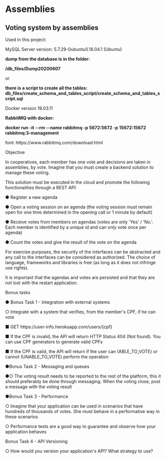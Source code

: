 # Assemblies
 Voting system by assemblies
 ---
 
 <p>Used in this project:
 <p>MySQL Server version: 5.7.29-0ubuntu0.18.04.1 (Ubuntu)
 <p> <b>dump from the database is in the folder:  </b>
  <p> <b> /db_files/Dump20200607  </b>
  <p>or
  <p> <b>there is a script to create all the tables: </b>
    <b>db_files/create_schema_and_tables_script/create_schema_and_tables_script.sql </b>
 <p>Docker version 19.03.11
 <p> <b>RabbitMQ with docker: </b>
<p> <b>docker run -it --rm --name rabbitmq -p 5672:5672 -p 15672:15672 rabbitmq:3-management </b>
<p>font:
 https://www.rabbitmq.com/download.html
 
<p>Objective
<p>In cooperatives, each member has one vote and decisions are taken in assemblies,
by vote. Imagine that you must create a backend solution to manage these
voting.
<p>This solution must be executed in the cloud and promote the following functionalities through
a REST API:
<p>● Register a new agenda
<p>● Open a voting session on an agenda (the voting session must remain open for one
time determined in the opening call or 1 minute by default)
<p>● Receive votes from members on agendas (votes are only 'Yes' / 'No.'. Each member
is identified by a unique id and can only vote once per agenda)
<p>● Count the votes and give the result of the vote on the agenda

<p>For exercise purposes, the security of the interfaces can be abstracted and any call to the
interfaces can be considered as authorized. The choice of language, frameworks and
libraries is free (as long as it does not infringe use rights).
<p>It is important that the agendas and votes are persisted and that they are not lost with the restart
application.
<p>Bonus tasks
<p>● Bonus Task 1 - Integration with external systems
<p>○ Integrate with a system that verifies, from the member's CPF, if he can
vote
<p>■ GET https://user-info.herokuapp.com/users/{cpf}
<p>■ If the CPF is invalid, the API will return HTTP Status 404 (Not found).
You can use CPF generators to generate valid CPFs
<p>■ If the CPF is valid, the API will return if the user can (ABLE_TO_VOTE)
or cannot (UNABLE_TO_VOTE) perform the operation

<p>●Bonus Task 2 - Messaging and queues
<p>●○ The voting result needs to be reported to the rest of the platform, this
it should preferably be done through messaging. When the
voting close, post a message with the voting result

<p>●Bonus Task 3 - Performance
<p>○ Imagine that your application can be used in scenarios that have hundreds of
thousands of votes. She must behave in a performative way in these scenarios
<p>○ Performance tests are a good way to guarantee and observe how your
application behaves
<p>Bonus Task 4 - API Versioning
<p>○ How would you version your application's API? What strategy to use?
